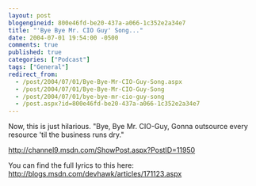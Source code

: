 ```yaml
---
layout: post
blogengineid: 800e46fd-be20-437a-a066-1c352e2a34e7
title: "'Bye Bye Mr. CIO Guy' Song..."
date: 2004-07-01 19:54:00 -0500
comments: true
published: true
categories: ["Podcast"]
tags: ["General"]
redirect_from: 
  - /post/2004/07/01/Bye-Bye-Mr-CIO-Guy-Song.aspx
  - /post/2004/07/01/Bye-Bye-Mr-CIO-Guy-Song
  - /post/2004/07/01/bye-bye-mr-cio-guy-song
  - /post.aspx?id=800e46fd-be20-437a-a066-1c352e2a34e7
---
```


Now, this is just hilarious. "Bye, Bye Mr. CIO-Guy, Gonna outsource every resource 'til the business runs dry."

<A href="http://channel9.msdn.com/ShowPost.aspx?PostID=11950">http://channel9.msdn.com/ShowPost.aspx?PostID=11950</A>

You can find the full lyrics to this here: <A href="http://blogs.msdn.com/devhawk/articles/171123.aspx">http://blogs.msdn.com/devhawk/articles/171123.aspx</A>
